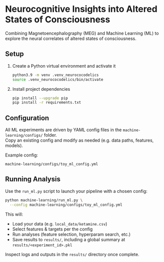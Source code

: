 # Neurocognitive Insights into Altered States of Consciousness

Combining Magnetoencephalography (MEG) and Machine Learning (ML) to explore the neural correlates of altered states of consciousness.

## Setup

1. Create a Python virtual environment and activate it  
   ```sh
   python3.9 -m venv .venv_neurococodelics
   source .venv_neurococodelics/bin/activate
   ```
2. Install project dependencies  
   ```sh
   pip install --upgrade pip
   pip install -r requirements.txt
   ```

## Configuration

All ML experiments are driven by YAML config files in the `machine-learning/configs/` folder.  
Copy an existing config and modify as needed (e.g. data paths, features, models).

Example config:  
```
machine-learning/configs/toy_ml_config.yml
```

## Running Analysis

Use the `run_ml.py` script to launch your pipeline with a chosen config:

```sh
python machine-learning/run_ml.py \
  --config machine-learning/configs/toy_ml_config.yml
```

This will:
- Load your data (e.g. `local_data/ketamine.csv`)
- Select features & targets per the config
- Run analyses (feature selection, hyperparam search, etc.)
- Save results to `results/`, including a global summary at `results/<experiment_id>.pkl`

Inspect logs and outputs in the `results/` directory once complete.